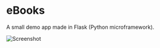 eBooks
======

A small demo app made in Flask (Python microframework).

![Screenshot](http://i.imgur.com/sedwSZ9.png "eBooks")